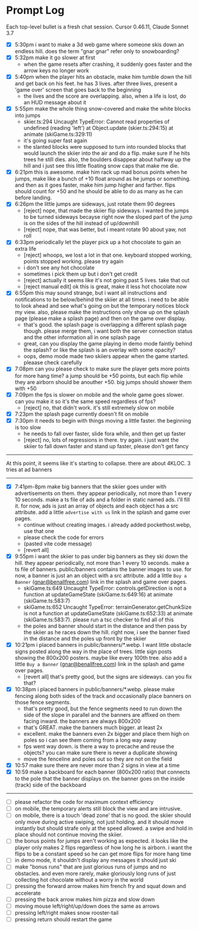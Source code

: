 # Prompt Log

Each top-level bullet is a fresh chat session. Cursor 0.46.11, Claude Sonnet 3.7

- [x] 5:30pm i want to make a 3d web game where someone skis down an endless hill. does the term "gnar gnar" refer only to snowboarding?
- [x] 5:32pm make it go slower at first
  - when the game resets after crashing, it suddenly goes faster and the arrow keys no longer work
- [x] 5:40pm when the player hits an obstacle, make him tumble down the hill and get back on his feet. he has 3 lives. after three lives, present a 'game over' screen that goes back to the beginning
  - the lives and the score are overlapping. also, when a life is lost, do an HUD message about it
- [x] 5:55pm make the whole thing snow-covered and make the white blocks into jumps
  - skier.ts:294 Uncaught TypeError: Cannot read properties of undefined (reading 'left') at Object.update (skier.ts:294:15) at animate (skiGame.ts:329:11)
  - it's going super fast again
  - the slanted blocks were supposed to turn into rounded blocks that would launch the skiier into the air and do a flip. make sure if he hits trees he still dies. also, the boulders disappear about halfway up the hill and i just see this little floating snow caps that make me die.
- [x] 6:21pm this is awesome. make him rack up mad bonus points when he jumps, make like a bunch of +10 float around as he jumps or something. and then as it goes faster, make him jump higher and farther. flips should count for +50 and he should be able to do as many as he can before landing.
- [x] 6:26pm the little jumps are sideways, just rotate them 90 degrees
  - [reject] nope, that made the skiier flip sideways. i wanted the jumps to be turned sideways becayse right now the sloped part of the jump is on the sides of the hill instead of up/downhill
  - [reject] nope, that was better, but i meant rotate 90 about yaw, not roll
- [x] 6:33pm periodically let the player pick up a hot chocolate to gain an extra life
  - [reject] whoops, we lost a lot in that one. keyboard stopped working, points stopped working. please try again
  - i don't see any hot chocolate
  - sometimes i pick them up but i don't get credit
  - [reject] actually it seems like it's not going past 5 lives. take that out
  - [reject manual edit] ok this is great, make it less hot chocolate now
- [x] 6:55pm this may sound strange, but i want all instructions and notifications to be below/behind the skiier at all times. i need to be able to look ahead and see what's going on but the temporary notices block my view. also, please make the instructions only show up on the splash page (please make a splash page) and then on the game over display.
  - that's good. the splash page is overlapping a different splash page though. please merge them, i want both the server connection status and the other information all in one splash page
  - great, can you display the game playing in demo mode faintly behind the splash? or like the splash is an overlay with some opacity?
  - oops, demo mode made two skiiers appear when the game started. pleaase check carefully
- [x] 7:08pm can you please check to make sure the player gets more points for more hang time? a jump should be +50 points, but each flip while they are airborn should be anouther +50. big jumps should shower them with +50
- [x] 7:09pm the fps is slower on mobile and the whole game goes slower. can you make it so it's the same speed regardless of fps?
  - [reject] no, that didn't work. it's still extremely slow on mobile
- [x] 7:23pm the splash page currently doesn't fit on mobile
- [x] 7:30pm it needs to begin with things moving a little faster. the beginning is too slow
  - he needs to fall over faster, slide fora while, and then get up faster
  - [reject] no, lots of regressions in there. try again. i just want the skiier to fall down faster and stand up faster, please don't get fancy

---

At this point, it seems like it's starting to collapse. there are about 4KLOC. 3 tries at ad banners

---

- [x] 7:41pm-8pm make big banners that the skiier goes under with advertisements on them. they appear periodically, not more than 1 every 10 seconds. make a ts file of ads and a folder in static named ads. i'll fill it. for now, ads is just an array of objects and each object has a src attribute. add a little `advertise with us` link in the splash and game over pages.
  - continue without creating images. i already added pockethost.webp, use that one
  - please check the code for errors
  - (pasted vite code message)
  - [revert all]
- [x] 9:55pm i want the skiier to pas under big banners as they ski down the hill. they appear periodically, not more than 1 every 10 seconds. make a ts file of banners. public/banners contains the banner images to use. for now, a banner is just an an object with a src attribute. add a little `Buy a Banner` (gnar@benallfree.com) link in the splash and game over pages.
  - skiGame.ts:649 Uncaught TypeError: controls.getDirection is not a function at updateGameState (skiGame.ts:649:16) at animate (skiGame.ts:583:7)
  - skiGame.ts:652 Uncaught TypeError: terrainGenerator.getChunkSize is not a function at updateGameState (skiGame.ts:652:33) at animate (skiGame.ts:583:7). please run a tsc checker to find all of this
  - the poles and banner should start in the distance and then pass by the skiier as he races down the hill. right now, i see the banner fixed in the distance and the poles up front by the skiier
- [x] 10:21pm i placed banners in public/banners/\*.webp. I want little obstacle signs posted along the way in the place of trees. little sign posts showing the 800x200 posters. maybe like every 100th tree. also add a little `Buy a Banner` (gnar@benallfree.com) link in the splash and game over pages.
  - [revert all] that's pretty good, but the signs are sideways. can you fix that?
- [x] 10:38pm i placed banners in public/banners/\*.webp. please make fencing along both sides of the track and occasionally place banners on those fence segments.
  - that's pretty good, but the fence segments need to run down the side of the slope in parallel and the banners are affixed on them facing inward. the banners are always 800x200
  - that's GREAT. make the banners much bigger. at least 2x
  - excellent. make the banners even 2x bigger and place them high on poles so i can see them coming from a long way away
  - fps went way down. is there a way to precache and reuse the objects? you can make sure there is never a duplicate showing
  - move the fenceline and poles out so they are not on the field
- [x] 10:57 make sure there are never more than 2 signs in view at a time
- [x] 10:59 make a backboard for each banner (800x200 ratio) that connects to the pole that the banner displays on. the banner goes on the inside (track) side of the backboard

---

- [ ] please refactor the code for maximum context efficiency
- [ ] on mobile, the temporary alerts still block the view and are intrusive.
- [ ] on mobile, there is a touch 'dead zone' that is no good. the skiier should only move during active swiping, not just holding. and it should move instantly but should strafe only at the speed allowed. a swipe and hold in place should not continue moving the skiier.
- [ ] the bonus points for jumps aren't working as expected. it looks like the player only makes 2 flips regardless of how long he is airborn. i want the flips to be a constant speed so he can get more flips for more hang time
- [ ] in demo mode, it shouldn't display any messages it should just ski
- [ ] make "bonus runs" that are just glorious runs of jumps and no obstacles. and even more rarely, make gloriously long runs of just collecting hot chocolate without a worry in the world
- [ ] pressing the forward arrow makes him french fry and squat down and accelerate
- [ ] pressing the back arrow makes him pizza and slow down
- [ ] moving mouse left/right/up/down does the same as arrows
- [ ] pressing left/right makes snow rooster-tail
- [ ] pressing return should restart the game
